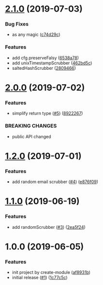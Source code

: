 # [2.1.0](https://github.com/NaturalCycles/scrubber-lib/compare/v2.0.0...v2.1.0) (2019-07-03)


### Bug Fixes

* as any magic ([c74d29c](https://github.com/NaturalCycles/scrubber-lib/commit/c74d29c))


### Features

* add cfg.preserveFalsy ([6538a78](https://github.com/NaturalCycles/scrubber-lib/commit/6538a78))
* add unixTimestampScrubber ([462bd5c](https://github.com/NaturalCycles/scrubber-lib/commit/462bd5c))
* saltedHashScrubber ([2809466](https://github.com/NaturalCycles/scrubber-lib/commit/2809466))

# [2.0.0](https://github.com/NaturalCycles/scrubber-lib/compare/v1.2.0...v2.0.0) (2019-07-02)


### Features

* simplify return type ([#5](https://github.com/NaturalCycles/scrubber-lib/issues/5)) ([8922267](https://github.com/NaturalCycles/scrubber-lib/commit/8922267))


### BREAKING CHANGES

* public API changed

# [1.2.0](https://github.com/NaturalCycles/scrubber-lib/compare/v1.1.0...v1.2.0) (2019-07-01)


### Features

* add random email scrubber ([#4](https://github.com/NaturalCycles/scrubber-lib/issues/4)) ([e876f09](https://github.com/NaturalCycles/scrubber-lib/commit/e876f09))

# [1.1.0](https://github.com/NaturalCycles/scrubber-lib/compare/v1.0.0...v1.1.0) (2019-06-19)


### Features

* add randomScrubber ([#3](https://github.com/NaturalCycles/scrubber-lib/issues/3)) ([2ea5f24](https://github.com/NaturalCycles/scrubber-lib/commit/2ea5f24))

# 1.0.0 (2019-06-05)


### Features

* init project by create-module ([af8931b](https://github.com/NaturalCycles/scrubber-lib/commit/af8931b))
* initial release ([#1](https://github.com/NaturalCycles/scrubber-lib/issues/1)) ([1c77c5c](https://github.com/NaturalCycles/scrubber-lib/commit/1c77c5c))
